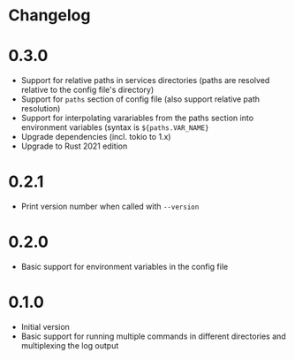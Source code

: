 # Changelog

# 0.3.0
- Support for relative paths in services directories (paths are resolved relative to the config file's directory)
- Support for `paths` section of config file (also support relative path resolution)
- Support for interpolating varariables from the paths section into environment variables (syntax is `${paths.VAR_NAME}`
- Upgrade dependencies (incl. tokio to 1.x)
- Upgrade to Rust 2021 edition

# 0.2.1
- Print version number when called with `--version`

# 0.2.0
- Basic support for environment variables in the config file

# 0.1.0
- Initial version
- Basic support for running multiple commands in different directories and multiplexing the log output